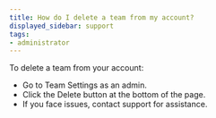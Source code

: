 ```yaml
---
title: How do I delete a team from my account?  
displayed_sidebar: support
tags:
- administrator
---
```

To delete a team from your account:

- Go to Team Settings as an admin.
- Click the Delete button at the bottom of the page.
- If you face issues, contact support for assistance.